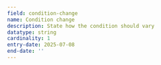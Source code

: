 ```yaml
---
field: condition-change
name: Condition change
description: State how the condition should vary
datatype: string
cardinality: 1
entry-date: 2025-07-08
end-date: ''
---
```

